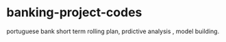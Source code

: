 # banking-project-codes
portuguese bank short term rolling plan, prdictive analysis , model building.
